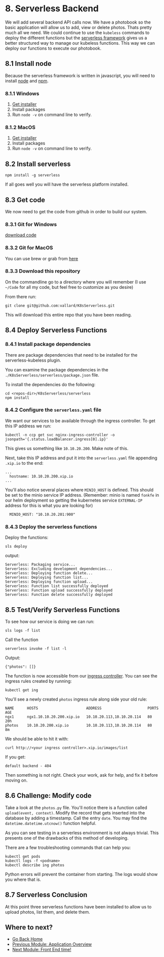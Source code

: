 # 8. Serverless Backend

We will add several backend API calls now.  We have a photobook so the basic application will allow us to add, view or delete photos.  Thats pretty much all we need.  We could continue to use the `kubeless` commands to deploy the different functions but the [serverless framework](https://serverless.com) gives us a better structured way to manage our kubeless functions. This way we can deploy our functions to execute our photobook. 

## 8.1 Install node

Because the serverless framework is written in javascript, you will need to install [node]() and [npm]().  

### 8.1.1 Windows

1. [Get installer](https://nodejs.org/en/download/)
2. Install packages
3. Run `node -v` on command line to verify.

### 8.1.2 MacOS

1. [Get installer](https://nodejs.org/en/download/)
2. Install packages
3. Run `node -v` on command line to verify.

## 8.2 Install serverless

```
npm install -g serverless
```

If all goes well you will have the serverless platform installed.  

## 8.3 Get code

We now need to get the code from github in order to build our system.  

### 8.3.1 Git for Windows

[download code](https://git-scm.com/download/win)

### 8.3.2 Git for MacOS

You can use brew or grab from [here](https://git-scm.com/downloads)

### 8.3.3 Download this repository

On the commandline go to a directory where you will remember (I use `~/Code` for all my code, but feel free to customize as you desire)

From there run: 

```
git clone git@github.com:vallard/K8sServerless.git
```

This will download this entire repo that you have been reading.  

## 8.4 Deploy Serverless Functions


### 8.4.1 Install package dependencies

There are package dependencies that need to be installed for the serverless-kubeless plugin.  

You can examine the package dependencies in the `./K8sServerless/serverless/package.json` file.  

To install the dependencies do the following: 

```
cd <repos-dir>/K8sServerless/serverless
npm install
```

### 8.4.2 Configure the `serverless.yaml` file

We want our services to be available through the ingress controller.  To get this IP address we run:

```
kubectl -n ccp get svc nginx-ingress-controller -o jsonpath='{.status.loadBalancer.ingress[0].ip}'
```
This gives us something like `10.10.20.200`.  Make note of this.  

Next, take this IP address and put it into the `serverless.yaml` file appending `.xip.io` to the end:

```
...
  hostname: 10.10.20.200.xip.io
...
```

You'll also notice several places where `MINIO_HOST` is defined.  This should be set to the minio service IP address.  (Remember: minio is named `fonkfe` in our helm deployment so getting the kubernetes service `EXTERNAL-IP` address for this is what you are looking for)

```
  MINIO_HOST: "10.10.20.201:900"
```

### 8.4.3 Deploy the serverless functions

Deploy the functions:

```
sls deploy
```

output: 

```
Serverless: Packaging service...
Serverless: Excluding development dependencies...
Serverless: Deploying function delete...
Serverless: Deploying function list...
Serverless: Deploying function upload...
Serverless: Function list successfully deployed
Serverless: Function upload successfully deployed
Serverless: Function delete successfully deployed
```

## 8.5 Test/Verify Serverless Functions

To see how our service is doing we can run: 

```
sls logs -f list
```

Call the function
```
serverless invoke -f list -l
```

Output: 

```
{"photos": []}
```


The function is now accessible from our [ingress controller](https://kubernetes.io/docs/concepts/services-networking/ingress/).  You can see the ingress rules created by running:

```
kubectl get ing
```

You'll see a newly created `photos` ingress rule along side your old rule:

```
NAME      HOSTS                      ADDRESS                     PORTS     AGE
ngx1      ngx1.10.10.20.200.xip.io   10.10.20.113,10.10.20.114   80        20h
photos    10.10.20.200.xip.io        10.10.20.113,10.10.20.114   80        8m
```

We should be able to hit it with: 

```
curl http://<your ingress controller>.xip.io/images/list
```

If you get: 

```
default backend - 404
```

Then something is not right.  Check your work, ask for help, and fix it before moving on.  

## 8.6 Challenge: Modify code

Take a look at the `photos.py` file.  You'll notice there is a function called `upload(event, context)`.  Modify the record that gets inserted into the database by adding a timestamp.  Call the entry `date`.  You may find the `datetime.datetime.utcnow()` function helpful. 

As you can see testing in a serverless environment is not always trivial.  This presents one of the drawbacks of this method of developing. 

There are a few troubleshooting commands that can help you: 

```
kubectl get pods
kubectl logs -f <podname>
kubectl describe ing photos
```

Python errors will prevent the container from starting.  The logs would show you where that is. 


## 8.7 Serverless Conclusion

At this point three serverless functions have been installed to allow us to upload photos, list them, and delete them. 

## Where to next?

* [Go Back Home](../README.md)
* [Previous Module: Application Overview](../photos/OVERVIEW.md)
* [Next Module: Front End time!](../photos/README.md)
